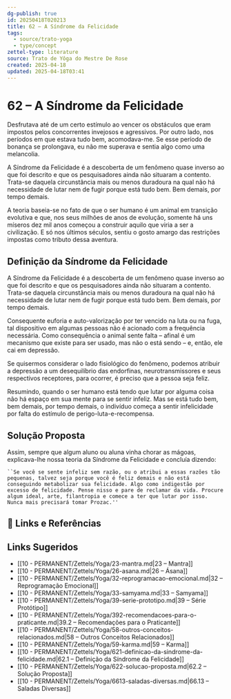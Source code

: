 ```yaml
---
dg-publish: true
id: 20250418T020213
title: 62 – A Síndrome da Felicidade
tags:
  - source/trato-yoga
  - type/concept
zettel-type: literature
source: Trato de Yôga do Mestre De Rose
created: 2025-04-18
updated: 2025-04-18T03:41
---
```


# 62 – A Síndrome da Felicidade

Desfrutava até de um certo estímulo ao vencer os obstáculos que eram impostos pelos concorrentes invejosos e agressivos. Por outro lado, nos períodos em que estava tudo bem, acomodava-me. Se esse período de bonança se prolongava, eu não me superava e sentia algo como uma melancolia.

A Síndrome da Felicidade é a descoberta de um fenômeno quase inverso ao que foi descrito e que os pesquisadores ainda não situaram a contento. Trata-se daquela circunstância mais ou menos duradoura na qual não há necessidade de lutar nem de fugir porque está tudo bem. Bem demais, por tempo demais.

A teoria baseia-se no fato de que o ser humano é um animal em transição evolutiva e que, nos seus milhões de anos de evolução, somente há uns míseros dez mil anos começou a construir aquilo que viria a ser a civilização. E só nos últimos séculos, sentiu o gosto amargo das restrições impostas como tributo dessa aventura.

## Definição da Síndrome da Felicidade

A Síndrome da Felicidade é a descoberta de um fenômeno quase inverso ao que foi descrito e que os pesquisadores ainda não situaram a contento. Trata-se daquela circunstância mais ou menos duradoura na qual não há necessidade de lutar nem de fugir porque está tudo bem. Bem demais, por tempo demais.

Consequente euforia e auto-valorização por ter vencido na luta ou na fuga, tal dispositivo em algumas pessoas não é acionado com a frequência necessária. Como consequência o animal sente falta – afinal é um mecanismo que existe para ser usado, mas não o está sendo – e, então, ele cai em depressão.

Se quisermos considerar o lado fisiológico do fenômeno, podemos atribuir a depressão a um desequilíbrio das endorfinas, neurotransmissores e seus respectivos receptores, para ocorrer, é preciso que a pessoa seja feliz.

Resumindo, quando o ser humano está tendo que lutar por alguma coisa não há espaço em sua mente para se sentir infeliz. Mas se está tudo bem, bem demais, por tempo demais, o indivíduo começa a sentir infelicidade por falta do estímulo de perigo-luta-e-recompensa.

## Solução Proposta

Assim, sempre que algum aluno ou aluna vinha chorar as mágoas, explicava-lhe nossa teoria da Síndrome da Felicidade e concluía dizendo:

    ``Se você se sente infeliz sem razão, ou o atribui a essas razões tão pequenas, talvez seja porque você é feliz demais e não está conseguindo metabolizar sua felicidade. Algo como indigestão por excesso de felicidade. Pense nisso e pare de reclamar da vida. Procure algum ideal, arte, filantropia e comece a ter que lutar por isso. Nunca mais precisará tomar Prozac.''

## 🔗 Links e Referências

## Links Sugeridos

- [[10 - PERMANENT/Zettels/Yoga/23-mantra.md|23 – Mantra]]
- [[10 - PERMANENT/Zettels/Yoga/26-asana.md|26 – Ásana]]
- [[10 - PERMANENT/Zettels/Yoga/32-reprogramacao-emocional.md|32 – Reprogramação Emocional]]
- [[10 - PERMANENT/Zettels/Yoga/33-samyama.md|33 – Samyama]]
- [[10 - PERMANENT/Zettels/Yoga/39-serie-prototipo.md|39 – Série Protótipo]]
- [[10 - PERMANENT/Zettels/Yoga/392-recomendacoes-para-o-praticante.md|39.2 – Recomendações para o Praticante]]
- [[10 - PERMANENT/Zettels/Yoga/58-outros-conceitos-relacionados.md|58 – Outros Conceitos Relacionados]]
- [[10 - PERMANENT/Zettels/Yoga/59-karma.md|59 – Karma]]
- [[10 - PERMANENT/Zettels/Yoga/621-definicao-da-sindrome-da-felicidade.md|62.1 – Definição da Síndrome da Felicidade]]
- [[10 - PERMANENT/Zettels/Yoga/622-solucao-proposta.md|62.2 – Solução Proposta]]
- [[10 - PERMANENT/Zettels/Yoga/6613-saladas-diversas.md|66.13 – Saladas Diversas]]